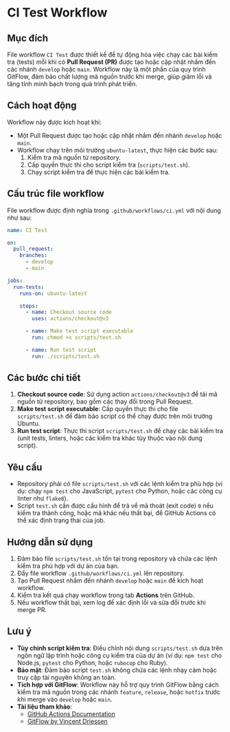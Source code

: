 # CI Test Workflow

## Mục đích
File workflow `CI Test` được thiết kế để tự động hóa việc chạy các bài kiểm tra (tests) mỗi khi có **Pull Request (PR)** được tạo hoặc cập nhật nhắm đến các nhánh `develop` hoặc `main`. Workflow này là một phần của quy trình GitFlow, đảm bảo chất lượng mã nguồn trước khi merge, giúp giảm lỗi và tăng tính minh bạch trong quá trình phát triển.

## Cách hoạt động
Workflow này được kích hoạt khi:
- Một Pull Request được tạo hoặc cập nhật nhắm đến nhánh `develop` hoặc `main`.
- Workflow chạy trên môi trường `ubuntu-latest`, thực hiện các bước sau:
  1. Kiểm tra mã nguồn từ repository.
  2. Cấp quyền thực thi cho script kiểm tra (`scripts/test.sh`).
  3. Chạy script kiểm tra để thực hiện các bài kiểm tra.

## Cấu trúc file workflow
File workflow được định nghĩa trong `.github/workflows/ci.yml` với nội dung như sau:
```yaml
name: CI Test

on:
  pull_request:
    branches: 
      - develop
      - main

jobs:
  run-tests:
    runs-on: ubuntu-latest

    steps:
      - name: Checkout source code
        uses: actions/checkout@v3

      - name: Make test script executable
        run: chmod +x scripts/test.sh

      - name: Run test script
        run: ./scripts/test.sh
```

## Các bước chi tiết
1. **Checkout source code**: Sử dụng action `actions/checkout@v3` để tải mã nguồn từ repository, bao gồm các thay đổi trong Pull Request.
2. **Make test script executable**: Cấp quyền thực thi cho file `scripts/test.sh` để đảm bảo script có thể chạy được trên môi trường Ubuntu.
3. **Run test script**: Thực thi script `scripts/test.sh` để chạy các bài kiểm tra (unit tests, linters, hoặc các kiểm tra khác tùy thuộc vào nội dung script).

## Yêu cầu
- Repository phải có file `scripts/test.sh` với các lệnh kiểm tra phù hợp (ví dụ: chạy `npm test` cho JavaScript, `pytest` cho Python, hoặc các công cụ linter như `flake8`).
- Script `test.sh` cần được cấu hình để trả về mã thoát (exit code) `0` nếu kiểm tra thành công, hoặc mã khác nếu thất bại, để GitHub Actions có thể xác định trạng thái của job.

## Hướng dẫn sử dụng
1. Đảm bảo file `scripts/test.sh` tồn tại trong repository và chứa các lệnh kiểm tra phù hợp với dự án của bạn.
2. Đẩy file workflow `.github/workflows/ci.yml` lên repository.
3. Tạo Pull Request nhắm đến nhánh `develop` hoặc `main` để kích hoạt workflow.
4. Kiểm tra kết quả chạy workflow trong tab **Actions** trên GitHub.
5. Nếu workflow thất bại, xem log để xác định lỗi và sửa đổi trước khi merge PR.

## Lưu ý
- **Tùy chỉnh script kiểm tra**: Điều chỉnh nội dung `scripts/test.sh` dựa trên ngôn ngữ lập trình hoặc công cụ kiểm tra của dự án (ví dụ: `npm test` cho Node.js, `pytest` cho Python, hoặc `rubocop` cho Ruby).
- **Bảo mật**: Đảm bảo script `test.sh` không chứa các lệnh nhạy cảm hoặc truy cập tài nguyên không an toàn.
- **Tích hợp với GitFlow**: Workflow này hỗ trợ quy trình GitFlow bằng cách kiểm tra mã nguồn trong các nhánh `feature`, `release`, hoặc `hotfix` trước khi merge vào `develop` hoặc `main`.
- **Tài liệu tham khảo**:
  - [GitHub Actions Documentation](https://docs.github.com/en/actions)
  - [GitFlow by Vincent Driessen](https://nvie.com/posts/a-successful-git-branching-model/)